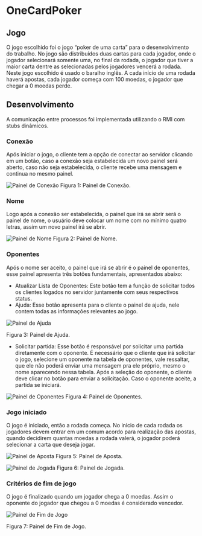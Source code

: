 # OneCardPoker

## Jogo

O jogo escolhido foi o jogo “poker de uma carta” para o desenvolvimento do trabalho. No jogo são distribuídos duas cartas para cada jogador, onde o jogador selecionará
somente uma, no final da rodada, o jogador que tiver a maior carta dentre as selecionadas pelos jogadores vencerá a rodada. Neste jogo escolhido é usado o baralho inglês. A cada início de uma rodada haverá apostas, cada jogador começa com 100 moedas, o jogador que chegar a 0 moedas perde.

## Desenvolvimento
A comunicação entre processos foi implementada utilizando o RMI com stubs dinâmicos.

### Conexão

Após iniciar o jogo, o cliente tem a opção de conectar ao servidor clicando em um botão, caso a conexão seja estabelecida um novo painel será aberto, caso não seja estabelecida, o cliente recebe uma mensagem e continua no mesmo painel.
 
![ Painel de Conexão](https://raw.githubusercontent.com/caioqazz/OneCardPokerClient/master/imgs/img1.jpg)
Figura 1: Painel de Conexão.

### Nome

Logo após a conexão ser estabelecida, o painel que irá se abrir será o painel de nome, o usuário deve colocar um nome com no mínimo quatro letras, assim um novo painel irá se abrir.
 
 

![ Painel de Nome](https://raw.githubusercontent.com/caioqazz/OneCardPokerClient/master/imgs/img2.jpg)
Figura 2: Painel de Nome.

### Oponentes

Após o nome ser aceito, o painel que irá se abrir é o painel de oponentes, esse painel apresenta três botões fundamentais, apresentados abaixo:
 

* Atualizar Lista de Oponentes: Este botão tem a função de solicitar todos os clientes logados no servidor juntamente com seus respectivos status.
* Ajuda: Esse botão apresenta para o cliente o painel de ajuda, nele contem todas as informações relevantes ao jogo.
 
 

 ![ Painel de Ajuda](https://raw.githubusercontent.com/caioqazz/OneCardPokerClient/master/imgs/img3.jpg)

Figura 3: Painel de Ajuda.

* Solicitar partida: Esse botão é responsável por solicitar uma partida diretamente com o oponente. É necessário que o cliente que irá solicitar o jogo, selecione um oponente na tabela de oponentes, vale ressaltar, que ele não poderá enviar uma mensagem pra ele próprio, mesmo o nome aparecendo nessa tabela. Após a seleção do oponente, o cliente deve clicar no botão para enviar a solicitação. Caso o oponente aceite, a partida se iniciará.
 
 

 ![ Painel de Oponentes](https://raw.githubusercontent.com/caioqazz/OneCardPokerClient/master/imgs/img4.jpg)
Figura 4: Painel de Oponentes.

### Jogo iniciado
O jogo é iniciado, então a rodada começa. No inicio de cada rodada os jogadores devem entrar em um comum acordo para realização das apostas, quando decidirem quantas moedas a rodada valerá, o jogador poderá selecionar a carta que deseja jogar.
 
 ![ Painel de Aposta](https://raw.githubusercontent.com/caioqazz/OneCardPokerClient/master/imgs/img5.jpg)
Figura 5: Painel de Aposta.
 
 

 ![ Painel de Jogada](https://raw.githubusercontent.com/caioqazz/OneCardPokerClient/master/imgs/img6.jpg)
Figura 6: Painel de Jogada.

### Critérios de fim de jogo
O jogo é finalizado quando um jogador chega a 0 moedas. Assim o oponente do jogador que chegou a 0 moedas é considerado vencedor.
 
 
 ![ Painel de Fim de Jogo](https://raw.githubusercontent.com/caioqazz/OneCardPokerClient/master/imgs/img7.jpg)

Figura 7: Painel de Fim de Jogo.
